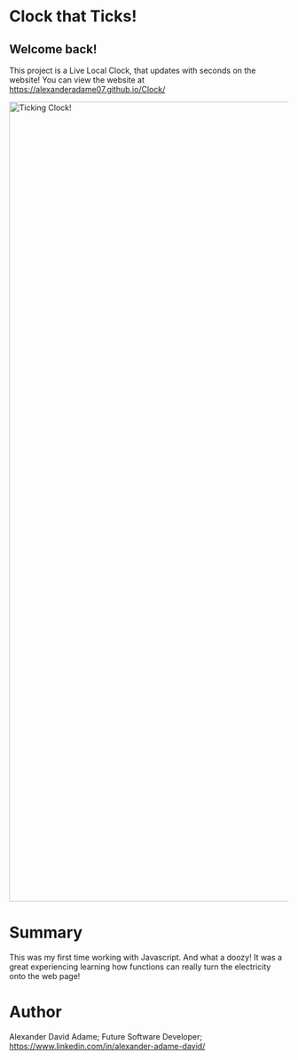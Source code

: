 # Clock that Ticks!

## Welcome back!
This project is a Live Local Clock, that updates with seconds on the website! You can view the website at https://alexanderadame07.github.io/Clock/


<img width="1440" alt="Ticking Clock!" src="https://user-images.githubusercontent.com/110954253/185291880-3af1c3ca-0f02-4d07-8bbc-8ac1edd60c10.png">


# Summary
This was my first time working with Javascript. And what a doozy! It was a great experiencing learning how functions can really turn the electricity onto the web page!

# Author
Alexander David Adame; Future Software Developer; https://www.linkedin.com/in/alexander-adame-david/
